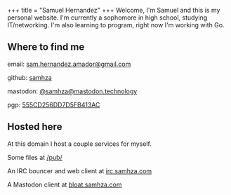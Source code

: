 +++
title = "Samuel Hernandez"
+++
Welcome, I'm Samuel and this is my personal website. I'm currently a sophomore in high school, studying IT/networking. I'm also learning to program, right now I'm working with Go.
## Where to find me
email: [sam.hernandez.amador@gmail.com](mailto:Samuel%20Hernandez%20<sam.hernandez.amador@gmail.com>)

github: [samhza](https://github.com/samhza)

mastodon: [@samhza@mastodon.technology](https://mastodon.technology/@samhza)

pgp: [555CD256DD7D5FB413AC](key.txt)

## Hosted here

At this domain I host a couple services for myself.

Some files at [/pub/](/pub/)

An IRC bouncer and web client at [irc.samhza.com](https://irc.samhza.com)

A Mastodon client at [bloat.samhza.com](https://bloat.samhza.com)
